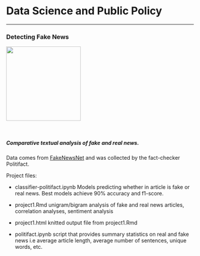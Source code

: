 # Data Science and Public Policy

*******************************************************

### Detecting Fake News

[<img src="https://cdn.factcheck.org/UploadedFiles/fakenews.jpg" width="200">](https://www.factcheck.org/2016/11/how-to-spot-fake-news/)

<br>

##### Comparative textual analysis of fake and real news.


Data comes from [FakeNewsNet](https://github.com/KaiDMML/FakeNewsNet/tree/old-version) and was collected by the fact-checker Politifact.

Project files:

* classifier-politifact.ipynb
  Models predicting whether in article is fake or real news. Best models achieve 90% accuracy and f1-score.
  
* project1.Rmd
  unigram/bigram analysis of fake and real news articles, correlation analyses, sentiment analysis

* project1.html
  knitted output file from project1.Rmd 
  
* politifact.ipynb
  script that provides summary statistics on real and fake news
  i.e average article length, average number of sentences, unique words, etc.